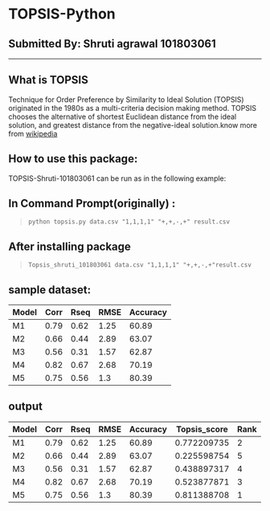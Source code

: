 

# TOPSIS-Python

## Submitted By: Shruti agrawal 101803061
***
## What is TOPSIS

Technique for Order Preference by Similarity to Ideal Solution (TOPSIS) originated in the 1980s as a multi-criteria decision making method. TOPSIS chooses the alternative of shortest Euclidean distance from the ideal solution, and greatest distance from the negative-ideal solution.know more from [wikipedia]("https://en.wikipedia.org/wiki/TOPSIS")

## How to use this package:

TOPSIS-Shruti-101803061 can be run as in the following example:
## In Command Prompt(originally) :
>```python topsis.py data.csv "1,1,1,1" "+,+,-,+" result.csv```
## After installing package 
>```Topsis_shruti_101803061 data.csv "1,1,1,1" "+,+,-,+"result.csv``` 
## sample dataset:

|Model|Corr|Rseq|RMSE|Accuracy|
|-----|----|----|----|--------|
|M1	  |0.79	|0.62|	1.25|	60.89|
|M2|	0.66|	0.44|	2.89|	63.07
|M3	|0.56|	0.31|	1.57|	62.87
|M4	|0.82|	0.67|	2.68|	70.19
|M5	|0.75|	0.56|	1.3	|80.39

## output

|Model|Corr|Rseq|RMSE|Accuracy|Topsis_score|Rank|
|-----|----|----|----|--------|------|----|
|M1	  |0.79	|0.62|	1.25|	60.89|0.772209735|2|
|M2|	0.66|	0.44|	2.89|	63.07|0.225598754|5|
|M3	|0.56|	0.31|	1.57|	62.87|0.438897317|4|
|M4	|0.82|	0.67|	2.68|	70.19|0.523877871|3|
|M5	|0.75|	0.56|	1.3	|80.39|0.811388708|1|



